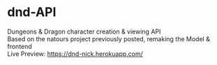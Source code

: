 # dnd-API

Dungeons &amp; Dragon character creation &amp; viewing API<br>
Based on the natours project previously posted, remaking the Model & frontend<br>
Live Preview: https://dnd-nick.herokuapp.com/
